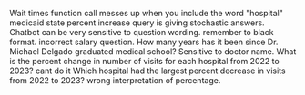 Wait times function call messes up when you include the word "hospital"
medicaid state percent increase query is giving stochastic answers.
Chatbot can be very sensitive to question wording.
remember to black format.
incorrect salary question.
How many years has it been since Dr. Michael Delgado graduated medical school? Sensitive to doctor name.
What is the percent change in number of visits for each hospital from 2022 to 2023? cant do it
Which hospital had the largest percent decrease in visits from 2022 to 2023? wrong interpretation of percentage.


